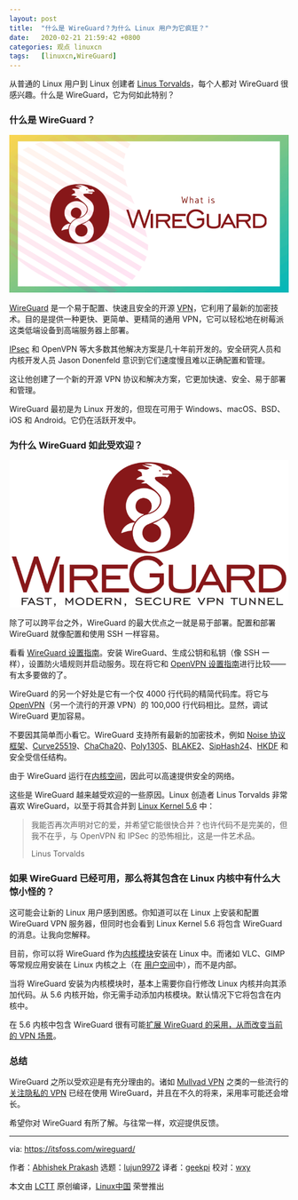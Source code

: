 ```yaml
---
layout: post
title:	"什么是 WireGuard？为什么 Linux 用户为它疯狂？"
date:	2020-02-21 21:59:42 +0800 
categories:	观点 linuxcn 
tags:	[linuxcn,WireGuard]
---
```



从普通的 Linux 用户到 Linux 创建者 [Linus Torvalds](https://itsfoss.com/linus-torvalds-facts/)，每个人都对 WireGuard 很感兴趣。什么是 WireGuard，它为何如此特别？


### 什么是 WireGuard？


![](/Asserts/Images/album/202002/21/215945i6h6hs5qt5tb6hqv.png)


[WireGuard](https://www.wireguard.com/) 是一个易于配置、快速且安全的开源 [VPN](https://en.wikipedia.org/wiki/Virtual_private_network)，它利用了最新的加密技术。目的是提供一种更快、更简单、更精简的通用 VPN，它可以轻松地在树莓派这类低端设备到高端服务器上部署。


[IPsec](https://en.wikipedia.org/wiki/IPsec) 和 OpenVPN 等大多数其他解决方案是几十年前开发的。安全研究人员和内核开发人员 Jason Donenfeld 意识到它们速度慢且难以正确配置和管理。


这让他创建了一个新的开源 VPN 协议和解决方案，它更加快速、安全、易于部署和管理。


WireGuard 最初是为 Linux 开发的，但现在可用于 Windows、macOS、BSD、iOS 和 Android。它仍在活跃开发中。


### 为什么 WireGuard 如此受欢迎？


![](/Asserts/Images/album/202002/21/215947x5i5wldkw50jjuwp.png)


除了可以跨平台之外，WireGuard 的最大优点之一就是易于部署。配置和部署 WireGuard 就像配置和使用 SSH 一样容易。


看看 [WireGuard 设置指南](https://www.linode.com/docs/networking/vpn/set-up-wireguard-vpn-on-ubuntu/)。安装 WireGuard、生成公钥和私钥（像 SSH 一样），设置防火墙规则并启动服务。现在将它和 [OpenVPN 设置指南](https://www.digitalocean.com/community/tutorials/how-to-set-up-an-openvpn-server-on-ubuntu-16-04)进行比较——有太多要做的了。


WireGuard 的另一个好处是它有一个仅 4000 行代码的精简代码库。将它与 [OpenVPN](https://openvpn.net/)（另一个流行的开源 VPN）的 100,000 行代码相比。显然，调试 WireGuard 更加容易。


不要因其简单而小看它。WireGuard 支持所有最新的加密技术，例如 [Noise 协议框架](https://noiseprotocol.org/)、[Curve25519](https://cr.yp.to/ecdh.html)、[ChaCha20](https://cr.yp.to/chacha.html)、[Poly1305](https://cr.yp.to/mac.html)、[BLAKE2](https://blake2.net/)、[SipHash24](https://131002.net/siphash/)、[HKDF](https://eprint.iacr.org/2010/264) 和安全受信任结构。


由于 WireGuard 运行在[内核空间](http://www.linfo.org/kernel_space.html)，因此可以高速提供安全的网络。


这些是 WireGuard 越来越受欢迎的一些原因。Linux 创造者 Linus Torvalds 非常喜欢 WireGuard，以至于将其合并到 [Linux Kernel 5.6](https://itsfoss.com/linux-kernel-5-6/) 中：



> 
> 我能否再次声明对它的爱，并希望它能很快合并？也许代码不是完美的，但我不在乎，与 OpenVPN 和 IPSec 的恐怖相比，这是一件艺术品。
> 
> 
> Linus Torvalds
> 
> 
> 


### 如果 WireGuard 已经可用，那么将其包含在 Linux 内核中有什么大惊小怪的？


这可能会让新的 Linux 用户感到困惑。你知道可以在 Linux 上安装和配置 WireGuard VPN 服务器，但同时也会看到 Linux Kernel 5.6 将包含 WireGuard 的消息。让我向您解释。


目前，你可以将 WireGuard 作为[内核模块](https://wiki.archlinux.org/index.php/Kernel_module)安装在 Linux 中。而诸如 VLC、GIMP 等常规应用安装在 Linux 内核之上（在 [用户空间](http://www.linfo.org/user_space.html)中），而不是内部。


当将 WireGuard 安装为内核模块时，基本上需要你自行修改 Linux 内核并向其添加代码。从 5.6 内核开始，你无需手动添加内核模块。默认情况下它将包含在内核中。


在 5.6 内核中包含 WireGuard 很有可能[扩展 WireGuard 的采用，从而改变当前的 VPN 场景](https://www.zdnet.com/article/vpns-will-change-forever-with-the-arrival-of-wireguard-into-linux/)。


### 总结


WireGuard 之所以受欢迎是有充分理由的。诸如 [Mullvad VPN](https://mullvad.net/en/) 之类的一些流行的[关注隐私的 VPN](https://itsfoss.com/best-vpn-linux/) 已经在使用 WireGuard，并且在不久的将来，采用率可能还会增长。


希望你对 WireGuard 有所了解。与往常一样，欢迎提供反馈。




---


via: <https://itsfoss.com/wireguard/>


作者：[Abhishek Prakash](https://itsfoss.com/author/abhishek/) 选题：[lujun9972](https://github.com/lujun9972) 译者：[geekpi](https://github.com/geekpi) 校对：[wxy](https://github.com/wxy)


本文由 [LCTT](https://github.com/LCTT/TranslateProject) 原创编译，[Linux中国](https://linux.cn/) 荣誉推出
